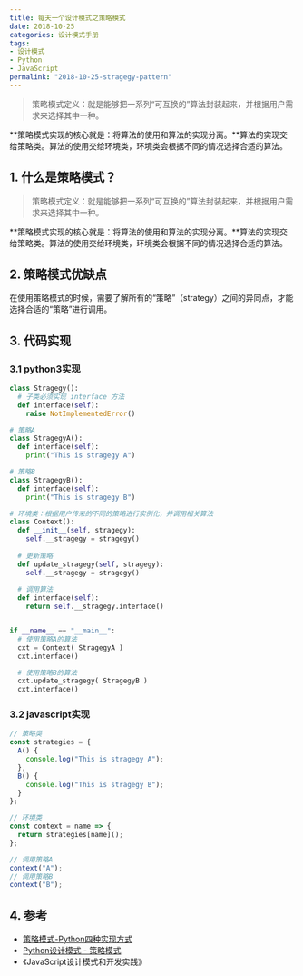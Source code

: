 ```yaml
---
title: 每天一个设计模式之策略模式
date: 2018-10-25
categories: 设计模式手册
tags:
- 设计模式
- Python
- JavaScript
permalink: "2018-10-25-stragegy-pattern"
---
```


> 策略模式定义：就是能够把一系列“可互换的”算法封装起来，并根据用户需求来选择其中一种。

**策略模式实现的核心就是：将算法的使用和算法的实现分离。**算法的实现交给策略类。算法的使用交给环境类，环境类会根据不同的情况选择合适的算法。

<!-- more -->

## 1. 什么是策略模式？

> 策略模式定义：就是能够把一系列“可互换的”算法封装起来，并根据用户需求来选择其中一种。

**策略模式实现的核心就是：将算法的使用和算法的实现分离。**算法的实现交给策略类。算法的使用交给环境类，环境类会根据不同的情况选择合适的算法。

## 2. 策略模式优缺点

在使用策略模式的时候，需要了解所有的“策略”（strategy）之间的异同点，才能选择合适的“策略”进行调用。

## 3. 代码实现


### 3.1 python3实现

```python
class Stragegy():
  # 子类必须实现 interface 方法
  def interface(self):
    raise NotImplementedError()

# 策略A
class StragegyA():
  def interface(self):
    print("This is stragegy A")

# 策略B
class StragegyB():
  def interface(self):
    print("This is stragegy B")

# 环境类：根据用户传来的不同的策略进行实例化，并调用相关算法
class Context():
  def __init__(self, stragegy):
    self.__stragegy = stragegy()
  
  # 更新策略
  def update_stragegy(self, stragegy):
    self.__stragegy = stragegy()
  
  # 调用算法
  def interface(self):
    return self.__stragegy.interface()


if __name__ == "__main__":
  # 使用策略A的算法
  cxt = Context( StragegyA )
  cxt.interface()

  # 使用策略B的算法
  cxt.update_stragegy( StragegyB )
  cxt.interface()
```

### 3.2 javascript实现

```javascript
// 策略类
const strategies = {
  A() {
    console.log("This is stragegy A");
  },
  B() {
    console.log("This is stragegy B");
  }
};

// 环境类
const context = name => {
  return strategies[name]();
};

// 调用策略A
context("A");
// 调用策略B
context("B");
```

## 4. 参考

- [策略模式-Python四种实现方式](https://zhuanlan.zhihu.com/p/30576518)
- [Python设计模式 - 策略模式](http://www.isware.cn/python-design-pattern/03-strategy/)
- 《JavaScript设计模式和开发实践》
